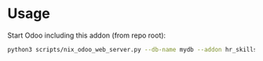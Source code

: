 # Usage

Start Odoo including this addon (from repo root):

```bash
python3 scripts/nix_odoo_web_server.py --db-name mydb --addon hr_skills
```
